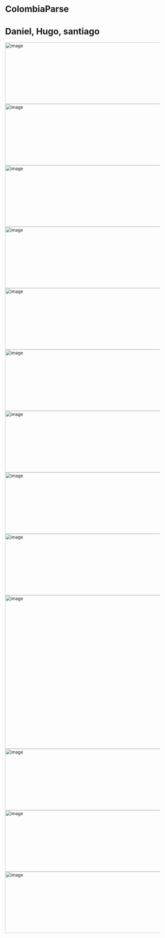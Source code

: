 # ColombiaParse
<h1>Daniel, Hugo, santiago</h1>

<img width="2550" height="200" alt="image" src="https://github.com/user-attachments/assets/864770c8-a9a3-4838-b996-1e338b83562e" />

<img width="2550" height="200" alt="image" src="https://github.com/user-attachments/assets/fec82efa-39ff-4baa-80be-287821f9f515" />

<img width="2550" height="200" alt="image" src="https://ichef.bbci.co.uk/ace/ws/640/amz/worldservice/live/assets/images/2014/02/06/140206183224_mono_travieso_promos_624x351_spl.jpg.webp" />

<img width="2550" height="200" alt="image" src="https://github.com/user-attachments/assets/3b4d525c-ae8f-44ed-94fa-d5fdec3a0e71" />

<img width="2550" height="200" alt="image" src="https://github.com/user-attachments/assets/09fda580-ed06-4b50-979e-691da3bb9d28" />

<img width="2550" height="200" alt="image" src="https://github.com/user-attachments/assets/08d20310-57e1-4bab-a796-41e304d548cf" />

<img width="2550" height="200" alt="image" src="https://github.com/user-attachments/assets/67a41e13-0320-4a39-bd0d-4de54c6dad14" />

<img width="2550" height="200" alt="image" src="https://github.com/user-attachments/assets/9d9b904c-0b00-49d6-b38f-aa799d1fdf67" />

<img width="2550" height="200" alt="image" src="https://github.com/user-attachments/assets/8348f5b2-04ff-481a-a203-dc74c72cc019" />

<img width="2550" height="500" alt="image" src="https://github.com/user-attachments/assets/3496627a-410a-4eed-8995-b3c7f743d664" />

<img width="2550" height="200" alt="image" src="https://github.com/user-attachments/assets/6926c7df-4813-4e7f-8b30-95da97ddf418" />

<img width="2550" height="200" alt="image" src="https://github.com/user-attachments/assets/7fbb002e-4c9c-4eee-abb4-6335c5c7dbcd" />

<img width="2550" height="200" alt="image" src="https://github.com/user-attachments/assets/f257a2d8-036d-4b58-81d4-37fb28e4cf85" />
